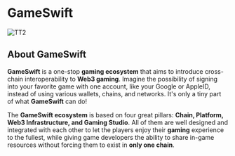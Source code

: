 # GameSwift
![TT2](https://live.staticflickr.com/65535/52374115290_5e7cc5e9fc_o.png)
## About GameSwift
__GameSwift__ is a one-stop __gaming ecosystem__ that aims to introduce cross-chain interoperability to __Web3 gaming__. 
Imagine the possibility of signing into your favorite game with one account, like your Google or AppleID, instead of using various wallets, chains, and networks. It's only a tiny part of what __GameSwift__ can do!

The __GameSwift ecosystem__ is based on four great pillars: __Chain, Platform, Web3 Infrastructure, and Gaming Studio__. All of them are well designed and integrated with each other to let the players enjoy their __gaming__ experience to the fullest, while giving game developers the ability to share in-game resources without forcing them to exist in __only one chain__.
